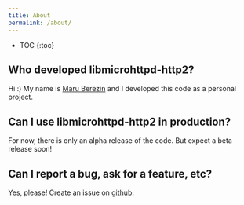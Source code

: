 ```yaml
---
title: About
permalink: /about/
---
```


* TOC
{:toc}

## Who developed libmicrohttpd-http2?

Hi :) My name is [Maru Berezin](https://github.com/maru) and I developed this code as
a personal project.

## Can I use libmicrohttpd-http2 in production?

For now, there is only an alpha release of the code. But expect a beta
release soon!

## Can I report a bug, ask for a feature, etc?

Yes, please! Create an issue on [github](https://github.com/maru/libmicrohttpd-http2/issues).
